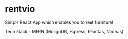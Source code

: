 # rentvio
Simple React App which enables you to rent furniture!

Tech Stack - MERN (MongoDB, Express, ReactJs, NodeJs)

